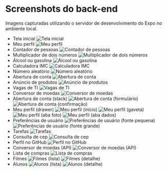 # Screenshots do back-end

Imagens capturadas utilizando o servidor de desenvolvimento do Expo no ambiente
local.

- Tela inicial
  ![Tela inicial](./00-telas.png)
- Meu perfil
  ![Meu perfil](./01-meu-perfil.png)
- Contador de pessoas
  ![Contador de pessoas](./02-contador-pessoas.png)
- Multiplicador de dois números
  ![Multiplicador de dois números](./03-multiplicador-dois-numeros.png)
- Álcool ou gasolina
  ![Álcool ou gasolina](./04-alcool-gas.png)
- Calculadora IMC
  ![Calculadora IMC](./05-imc.png)
- Número aleatório
  ![Número aleatório](./06-numero-aleatorio.png)
- Abertura de conta
  ![Abertura de conta](./07-abertura-conta.png)
- Anúncio de produtos
  ![Anúncio de produtos](./08-anuncio-produtos.png)
- Vagas de TI
  ![Vagas de TI](./09-vaga-ti.png)
- Conversor de moedas
  ![Conversor de moedas](./10-conversor-moedas.png)
- Abertura de conta (stack)
  ![Abertura de conta (formulário)](./11-conta-bancaria-stack.png)
  ![Abertura de conta (confirmação)](./11-conta-bancaria-stack1.png)
- Meu perfil (drawer)
  ![Meu perfil (início)](./12-meu-perfil-drawer.png)
  ![Meu perfil (gaveta)](./12-meu-perfil-drawer1.png)
  ![Meu perfil (aba foto)](./13-meu-perfil-tab.png)
  ![Meu perfil (aba dados)](./13-meu-perfil-tab1.png)
- Preferências de usuário
  ![Preferências de usuário (fonte pequena)](./14-preferencia-usuario.png)
  ![Preferências de usuário (fonte grande)](./14-preferencia-usuario1.png)
- Tarefas
  ![Tarefas](./15-tarefa.png)
- Consulta de cep
  ![Consulta de cep](./16-consultar-cep.png)
- Perfil no GitHub
  ![Perfil no GitHub](./17-perfil-dev.png)
- Conversor de moedas (API)
  ![Conversor de moedas (API)](./18-conversor-moeda-api.png)
- Lista de compras
  ![Lista de compras](./19-lista-compras.png)
- Filmes
  ![Filmes (lista)](./20-filme-lista.png)
  ![Filmes (detalhe)](./20-filme-detalhe.png)
- Alunos
  ![Alunos (lista)](./22-alunos-lista.png)
  ![Alunos (detalhe)](./22-alunos-detalhe.png)
